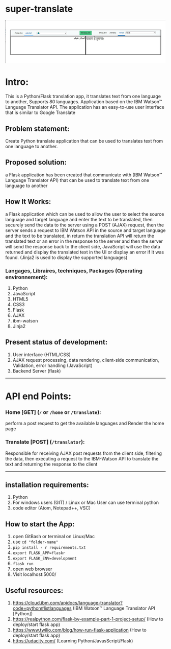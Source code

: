 # super-translate
![screenshot](trans.JPG)

# Intro:

This is a Python/Flask translation app, it translates text from one language to another,
Supports 80 languages. Application based on the IBM Watson™ Language Translator API. The application has an easy-to-use user interface that is similar to Google Translate

## Problem statement:
Create Python translate application that can be used to translates text from one language to another.

## Proposed solution:
a Flask application has been created that communicate with (IBM Watson™ Language Translator API) that can be used to translate text from one language to another

## How It Works:

a Flask application which can be used to allow the user to select the source language and target language and enter the text to be translated, then securely send the data to the server using a POST (AJAX) request, then the server sends a request to IBM Watson API in the source and target language and the text to be translated, in return the translation API will return the translated text or an error in the response to the server and then the server will send the response back to the client side, JavaScript will use the data returned and display the translated text in the UI or display an error if It was found. (Jinja2 is used to display the supported languages)


### Langages, Libraires, techniques, Packages (Operating environnement):
1. Python
2. JavaScript
3. HTML5
4. CSS3
5. Flask
6. AJAX
7. ibm-watson
8. Jinja2

## Present status of development:

1. User interface (HTML/CSS)
2. AJAX request processing, data rendering, client-side communication, Validation, error handling (JavaScript)
3. Backend Server (flask)
-------------------------------------------------------------------------------

# API end Points:

### Home [GET]  (`/` or `/home` or `/translate`):
perform a post request to get the available languages and Render the home page

### Translate [POST]  (`/translator`):
Responsible for receiving AJAX post requests from the client side, filtering the data, then executing a request to the IBM-Watson API to translate the text and returning the response to the client

-------------------------------------------------------------------------------

## installation requirements:
1. Python
2. For windows users (GIT) / Linux or Mac User can use terminal python
3. code editor (Atom, Notepad++, VSC)

## How to start the App:
1. open GitBash or terminal on Linux/Mac
2. use `cd "folder-name"`
3. `pip install - r requirements.txt`
4. `export FLASK_APP=flaskr`
5. `export FLASK_ENV=development`
6. `flask run`
7. open web browser
8. Visit localhost:5000/

## Useful resources:

1. https://cloud.ibm.com/apidocs/language-translator?code=python#listlanguages (IBM Watson™ Language Translator API [Python])
2. https://realpython.com/flask-by-example-part-1-project-setup/ (How to deploy/start flask app)
3. https://www.twilio.com/blog/how-run-flask-application (How to deploy/start flask app)
4. https://udacity.com/ (Learning Python/JavasScript/Flask)
